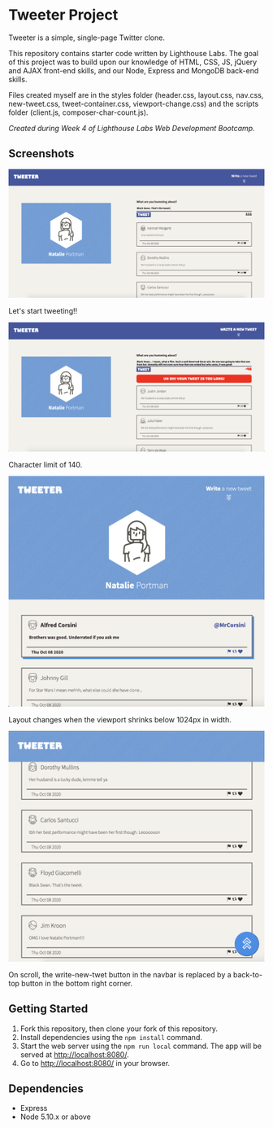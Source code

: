 # Tweeter Project

Tweeter is a simple, single-page Twitter clone.

This repository contains starter code written by Lighthouse Labs. The goal of this project was to build upon our knowledge of HTML, CSS, JS, jQuery and AJAX front-end skills, and our Node, Express and MongoDB back-end skills.

Files created myself are in the styles folder (header.css, layout.css, nav.css, new-tweet.css, tweet-container.css, viewport-change.css) and the scripts folder (client.js, composer-char-count.js).

*Created during Week 4 of Lighthouse Labs Web Development Bootcamp.*

## Screenshots

!['Compose tweet to post.'](https://github.com/JoshGrant5/tweeter/blob/master/public/images/compose-tweet.png)

Let's start tweeting!!

!['Uh oh! This tweet is too many characters.'](https://github.com/JoshGrant5/tweeter/blob/master/public/images/tweet-too-long.png)

Character limit of 140. 

!['Layout changes once viewport shrinks below 1024px in width.'](https://github.com/JoshGrant5/tweeter/blob/master/public/images/viewport-shrink1.png)

Layout changes when the viewport shrinks below 1024px in width.

!['On scroll, the write-new-tweet button in the navbar is replaced by a back-to-top button in the bottom right corner.'](https://github.com/JoshGrant5/tweeter/blob/master/public/images/viewport-shrink2.png)

On scroll, the write-new-twet button in the navbar is replaced by a back-to-top button in the bottom right corner.

## Getting Started

1. Fork this repository, then clone your fork of this repository.
2. Install dependencies using the `npm install` command.
3. Start the web server using the `npm run local` command. The app will be served at <http://localhost:8080/>.
4. Go to <http://localhost:8080/> in your browser.

## Dependencies

- Express
- Node 5.10.x or above
